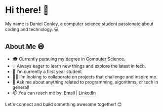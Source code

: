 # Hi there! 👋

My name is Daniel Conley, a computer science student passionate about coding and technology. 💻

## About Me 😄

- 🎓 Currently pursuing my degree in Computer Science.
- 💡 Always eager to learn new things and explore the latest in tech.
- 🌱 I’m currently a first year student
- 👯‍♂️ I’m looking to collaborate on projects that challenge and inspire me.
- 💬 Ask me about anything related to programming, algorithms, or tech in general!
- 📫 You can reach me by: [Email](mailto:danielbraydenconley@gmail.com) | [LinkedIn](https://www.linkedin.com/in/danielbraydenconley/)


Let's connect and build something awesome together! 😊
